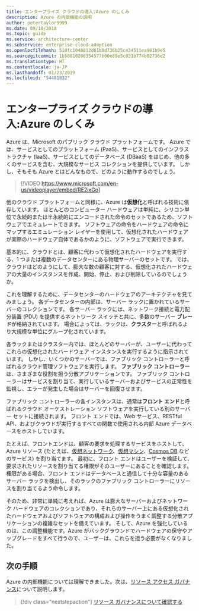 ```yaml
---
title: エンタープライズ クラウドの導入:Azure のしくみ
description: Azure の内部機能の説明
author: petertaylor9999
ms.date: 09/10/2018
ms.topic: guide
ms.service: architecture-center
ms.subservice: enterprise-cloud-adoption
ms.openlocfilehash: 510fc1040812d61b8d736b25c434511ea981b9e5
ms.sourcegitcommit: 1b50810208354577b00e89e5c031b774b02736e2
ms.translationtype: HT
ms.contentlocale: ja-JP
ms.lasthandoff: 01/23/2019
ms.locfileid: "54481832"
---
```

# <a name="enterprise-cloud-adoption-how-does-azure-work"></a>エンタープライズ クラウドの導入:Azure のしくみ

Azure は、Microsoft のパブリック クラウド プラットフォームです。 Azure では、サービスとしてのプラットフォーム (PaaS)、サービスとしてのインフラストラクチャ (IaaS)、サービスとしてのデータベース (DBaaS) をはじめ、他の多くのサービスを含む、大規模なサービス コレクションを提供しています。 しかし、そもそも Azure とはどんなもので、どのように動作するのでしょう。

> [!VIDEO https://www.microsoft.com/en-us/videoplayer/embed/RE2ixGo] 

他のクラウド プラットフォームと同様に、Azure は**仮想化**と呼ばれる技術に依存しています。 ほとんどのコンピューター ハードウェアは単純に、シリコン単位で永続的または半永続的にエンコードされた命令のセットであるため、ソフトウェアでエミュレートできます。 ソフトウェアの命令をハードウェアの命令にマップするエミュレーション レイヤーを使用して、仮想化されたハードウェアが実際のハードウェア自体であるかのように、ソフトウェアで実行できます。

基本的に、クラウドとは、顧客に代わって仮想化されたハードウェアを実行する、1 つまたは複数のデータセンターにある物理サーバーのセットです。 では、クラウドはどのようにして、膨大な数の顧客に対する、仮想化されたハードウェアの大量のインスタンスを作成、開始、停止、および削除しているのでしょうか。

これを理解するために、データセンターのハードウェアのアーキテクチャを見てみましょう。  各データセンターの内部は、サーバー ラックに置かれているサーバーのコレクションです。 各サーバー ラックには、ネットワーク接続と電力配分装置 (PDU) を提供するネットワーク スイッチと共に、多数のサーバー **ブレード**が格納されています。 場合によっては、ラックは、**クラスター**と呼ばれるより大規模な単位にグループ化されています。 

各ラックまたはクラスター内では、ほとんどのサーバーが、ユーザーに代わってこれらの仮想化されたハードウェア インスタンスを実行するように指示されています。 しかし、いくつかのサーバーでは、ファブリック コントローラーと呼ばれるクラウド管理ソフトウェアを実行します。 **ファブリック コントローラー**は、さまざまな役割を担う分散アプリケーションです。 ファブリック コントローラーはサービスを割り当て、実行しているサーバーおよびサービスの正常性を監視し、エラーが発生した場合はサーバーを回復させます。

ファブリック コントローラーの各インスタンスは、通常は**フロント エンド**と呼ばれるクラウド オーケストレーション ソフトウェアを実行している別のサーバー セットに接続されます。 フロント エンドでは、Web サービス、RESTful API、およびクラウドが実行するすべての関数で使用される内部 Azure データベースをホストしています。 

たとえば、フロントエンドは、顧客の要求を処理するサービスをホストして、Azure リソース (たとえば、[仮想ネットワーク][vnet]、[仮想マシン][vms]、[Cosmos DB][cosmosdb] などのサービス) を割り当てます。 最初に、フロント エンドはユーザーを検証して、要求されたリソースを割り当てる権限がそのユーザーにあることを確認します。 権限がある場合、フロント エンドはデータベースと通信して十分な容量のあるサーバー ラックを検出し、そのラックのファブリック コントローラーにリソースを割り当てるよう命令します。

そのため、非常に単純に考えれば、Azure は膨大なサーバーおよびネットワーク ハードウェアのコレクションであり、それらのサーバー上にある仮想化されたハードウェアおよびソフトウェアの構成および操作をうまく調整する分散アプリケーションの複雑なセットを備えています。 そして、Azure を強化しているのは、この調整機能です。Azure がバックグラウンドでハードウェアの保守やアップグレードをすべて行うので、ユーザーは、これらを担う必要がなくなりました。 

## <a name="next-steps"></a>次の手順

Azure の内部機能については理解できました。次は、[リソース アクセス ガバナンス](what-is-governance.md)について説明します。 

> [!div class="nextstepaction"]
> [リソース ガバナンスについて確認する](what-is-governance.md)

<!-- Links -->

[cosmosdb]: /azure/cosmos-db/introduction
[docs-add-users-to-aad]: /azure/active-directory/add-users-azure-active-directory?toc=/azure/architecture/cloud-adoption-guide/toc.json
[vms]: /azure/virtual-machines/
[vnet]: /azure/virtual-network/virtual-networks-overview
